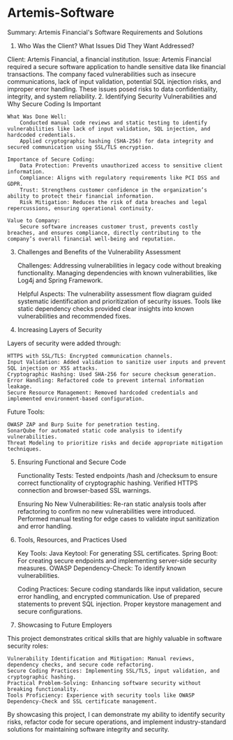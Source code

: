 # Artemis-Software
Summary: Artemis Financial's Software Requirements and Solutions

1. Who Was the Client? What Issues Did They Want Addressed?

Client: Artemis Financial, a financial institution.
Issue: Artemis Financial required a secure software application to handle sensitive data like financial transactions. The company faced vulnerabilities such as insecure communications, lack of input validation, potential SQL injection risks, and improper error handling. These issues posed risks to data confidentiality, integrity, and system reliability.
2. Identifying Security Vulnerabilities and Why Secure Coding Is Important

    What Was Done Well:
        Conducted manual code reviews and static testing to identify vulnerabilities like lack of input validation, SQL injection, and hardcoded credentials.
        Applied cryptographic hashing (SHA-256) for data integrity and secured communication using SSL/TLS encryption.

    Importance of Secure Coding:
        Data Protection: Prevents unauthorized access to sensitive client information.
        Compliance: Aligns with regulatory requirements like PCI DSS and GDPR.
        Trust: Strengthens customer confidence in the organization’s ability to protect their financial information.
        Risk Mitigation: Reduces the risk of data breaches and legal repercussions, ensuring operational continuity.

    Value to Company:
        Secure software increases customer trust, prevents costly breaches, and ensures compliance, directly contributing to the company’s overall financial well-being and reputation.

3. Challenges and Benefits of the Vulnerability Assessment

    Challenges:
        Addressing vulnerabilities in legacy code without breaking functionality.
        Managing dependencies with known vulnerabilities, like Log4j and Spring Framework.

    Helpful Aspects:
        The vulnerability assessment flow diagram guided systematic identification and prioritization of security issues.
        Tools like static dependency checks provided clear insights into known vulnerabilities and recommended fixes.

4. Increasing Layers of Security

Layers of security were added through:

    HTTPS with SSL/TLS: Encrypted communication channels.
    Input Validation: Added validation to sanitize user inputs and prevent SQL injection or XSS attacks.
    Cryptographic Hashing: Used SHA-256 for secure checksum generation.
    Error Handling: Refactored code to prevent internal information leakage.
    Secure Resource Management: Removed hardcoded credentials and implemented environment-based configuration.

Future Tools:

    OWASP ZAP and Burp Suite for penetration testing.
    SonarQube for automated static code analysis to identify vulnerabilities.
    Threat Modeling to prioritize risks and decide appropriate mitigation techniques.

5. Ensuring Functional and Secure Code

    Functionality Tests:
        Tested endpoints /hash and /checksum to ensure correct functionality of cryptographic hashing.
        Verified HTTPS connection and browser-based SSL warnings.

    Ensuring No New Vulnerabilities:
        Re-ran static analysis tools after refactoring to confirm no new vulnerabilities were introduced.
        Performed manual testing for edge cases to validate input sanitization and error handling.

6. Tools, Resources, and Practices Used

    Key Tools:
        Java Keytool: For generating SSL certificates.
        Spring Boot: For creating secure endpoints and implementing server-side security measures.
        OWASP Dependency-Check: To identify known vulnerabilities.

    Coding Practices:
        Secure coding standards like input validation, secure error handling, and encrypted communication.
        Use of prepared statements to prevent SQL injection.
        Proper keystore management and secure configurations.

7. Showcasing to Future Employers

This project demonstrates critical skills that are highly valuable in software security roles:

    Vulnerability Identification and Mitigation: Manual reviews, dependency checks, and secure code refactoring.
    Secure Coding Practices: Implementing SSL/TLS, input validation, and cryptographic hashing.
    Practical Problem-Solving: Enhancing software security without breaking functionality.
    Tools Proficiency: Experience with security tools like OWASP Dependency-Check and SSL certificate management.

By showcasing this project, I can demonstrate my ability to identify security risks, refactor code for secure operations, and implement industry-standard solutions for maintaining software integrity and security.
